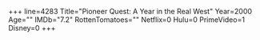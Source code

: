 +++
line=4283
Title="Pioneer Quest: A Year in the Real West"
Year=2000
Age=""
IMDb="7.2"
RottenTomatoes=""
Netflix=0
Hulu=0
PrimeVideo=1
Disney=0
+++

